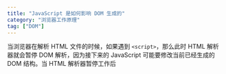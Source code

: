 ```yaml
---
title: "JavaScript 是如何影响 DOM 生成的"
category: "浏览器工作原理"
tag: ["DOM"]
---
```


当浏览器在解析 HTML 文件的时候，如果遇到 `<script>`，那么此时 HTML 解析器就会暂停 DOM 解析，因为接下来的 JavaScript 可能要修改当前已经生成的 DOM 结构。当 HTML 解析器暂停工作后
